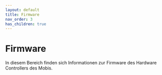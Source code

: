 ```yaml
---
layout: default
title: Firmware
nav_order: 3
has_children: true
---
```


# Firmware

In diesem Bereich finden sich Informationen zur Firmware des Hardware Controllers des Mobis.
